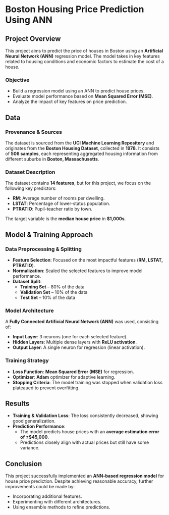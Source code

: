 # **Boston Housing Price Prediction Using ANN**  

## **Project Overview**  
This project aims to predict the price of houses in Boston using an **Artificial Neural Network (ANN)** regression model. The model takes in key features related to housing conditions and economic factors to estimate the cost of a house.  

### **Objective**  
- Build a regression model using an ANN to predict house prices.  
- Evaluate model performance based on **Mean Squared Error (MSE)**.  
- Analyze the impact of key features on price prediction.  

## **Data**  

### **Provenance & Sources**  
The dataset is sourced from the **UCI Machine Learning Repository** and originates from the **Boston Housing Dataset**, collected in **1978**. It consists of **506 samples**, each representing aggregated housing information from different suburbs in **Boston, Massachusetts**.  

### **Dataset Description**  
The dataset contains **14 features**, but for this project, we focus on the following key predictors:  
- **RM**: Average number of rooms per dwelling.  
- **LSTAT**: Percentage of lower-status population.  
- **PTRATIO**: Pupil-teacher ratio by town.  

The target variable is the **median house price** in **$1,000s**.  

## **Model & Training Approach**  
### **Data Preprocessing & Splitting**  
- **Feature Selection**: Focused on the most impactful features (**RM, LSTAT, PTRATIO**).  
- **Normalization**: Scaled the selected features to improve model performance.  
- **Dataset Split**:  
  - **Training Set** – 80% of the data  
  - **Validation Set** – 10% of the data  
  - **Test Set** – 10% of the data  

### **Model Architecture**  
A **Fully Connected Artificial Neural Network (ANN)** was used, consisting of:  
- **Input Layer**: 3 neurons (one for each selected feature).  
- **Hidden Layers**: Multiple dense layers with **ReLU activation**.  
- **Output Layer**: A single neuron for regression (linear activation).  

### **Training Strategy**  
- **Loss Function**: **Mean Squared Error (MSE)** for regression.  
- **Optimizer**: **Adam** optimizer for adaptive learning.  
- **Stopping Criteria**: The model training was stopped when validation loss plateaued to prevent overfitting.  

## **Results**  
- **Training & Validation Loss**: The loss consistently decreased, showing good generalization.  
- **Prediction Performance**:  
  - The model predicts house prices with an **average estimation error of ±$45,000**.  
  - Predictions closely align with actual prices but still have some variance.  

## **Conclusion**  
This project successfully implemented an **ANN-based regression model** for house price prediction. Despite achieving reasonable accuracy, further improvements could be made by:  
- Incorporating additional features.  
- Experimenting with different architectures.  
- Using ensemble methods to refine predictions.  

